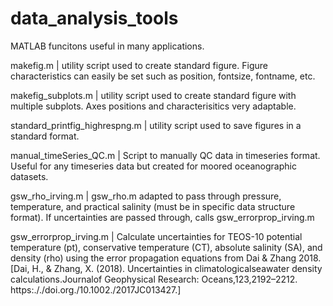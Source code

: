 # data_analysis_tools
MATLAB funcitons useful in many applications.

makefig.m                       | utility script used to create standard figure. Figure characteristics can easily be set such as position, fontsize, fontname, etc. 

makefig_subplots.m              | utility script used to create standard figure with multiple subplots. Axes positions and characterisitics very adaptable. 

standard_printfig_highrespng.m  | utility script used to save figures in a standard format. 

manual_timeSeries_QC.m          | Script to manually QC data in timeseries format. Useful for any timeseries data but created for moored oceanographic datasets.

gsw_rho_irving.m                | gsw_rho.m adapted to pass through pressure, temperature, and practical salinity (must be in specific data structure format). If uncertainties are passed through, calls gsw_errorprop_irving.m

gsw_errorprop_irving.m          | Calculate uncertainties for TEOS-10 potential temperature (pt), conservative temperature (CT), absolute salinity (SA), and density (rho) using the error propagation equations from Dai & Zhang 2018. [Dai, H., & Zhang, X. (2018). Uncertainties in climatologicalseawater density calculations.Journalof Geophysical Research: Oceans,123,2192–2212. https:././doi.org./10.1002./2017JC013427.]

